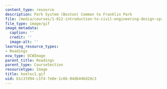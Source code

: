 ```yaml
---
content_type: resource
description: Park System (Boston) Common to Franklin Park
file: /media/courses/1-012-introduction-to-civil-engineering-design-spring-2002/b1c37d94c1f47e8e1c6b04db446d2dc3_koelec1.gif
file_type: image/gif
image_metadata:
  caption: ''
  credit: ''
  image-alt: ''
learning_resource_types:
- Readings
ocw_type: OCWImage
parent_title: Readings
parent_type: CourseSection
resourcetype: Image
title: koelec1.gif
uid: b1c37d94-c1f4-7e8e-1c6b-04db446d2dc3
---
```

